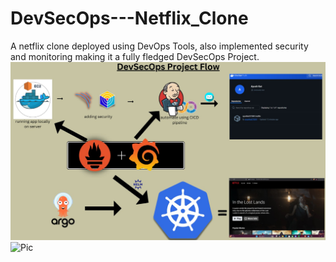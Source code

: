 # DevSecOps---Netflix_Clone
A netflix clone deployed using DevOps Tools, also implemented security and monitoring making it a fully fledged DevSecOps Project.
![Picture](public/assets/Netflix_clone_workflow.jpg)
![Pic](public/assets/netflix_clone.jpg
)
